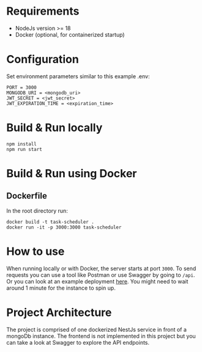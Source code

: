 # Requirements

- NodeJs version >= 18
- Docker (optional, for containerized startup)

# Configuration

Set environment parameters similar to this example .env:

    PORT = 3000
    MONGODB_URI = <mongodb_uri>
    JWT_SECRET = <jwt_secret>
    JWT_EXPIRATION_TIME = <expiration_time>

# Build & Run locally

    npm install
    npm run start

# Build & Run using Docker

## Dockerfile

In the root directory run:

    docker build -t task-scheduler .
    docker run -it -p 3000:3000 task-scheduler

# How to use

When running locally or with Docker, the server starts at port `3000`. To send requests you can use a tool like Postman or use Swagger by going to `/api`.
Or you can look at an example deployment [here](https://d2-chvg.onrender.com/api). You might need to wait around 1 minute for the instance to spin up.

# Project Architecture

The project is comprised of one dockerized NestJs service in front of a mongoDb instance. The frontend is not implemented in this project but you can take a look at Swagger to explore the API endpoints.
